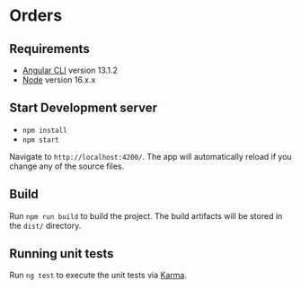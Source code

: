 # Orders

## Requirements
  - [Angular CLI](https://github.com/angular/angular-cli) version 13.1.2
  - [Node](https://nodejs.org/en/download/) version 16.x.x

## Start Development server
  - `npm install`
  - `npm start`
    
Navigate to `http://localhost:4200/`. The app will automatically reload if you change any of the source files.

## Build

Run `npm run build` to build the project. The build artifacts will be stored in the `dist/` directory.

## Running unit tests

Run `ng test` to execute the unit tests via [Karma](https://karma-runner.github.io).
